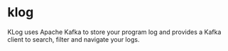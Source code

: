 # klog
KLog uses Apache Kafka to store your program log and provides a Kafka client to search, filter and navigate your logs.
